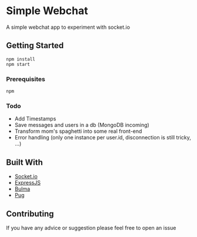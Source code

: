 # Simple Webchat

A simple webchat app to experiment with socket.io

## Getting Started

```
npm install
npm start
```

### Prerequisites

`
npm
`

### Todo

* Add Timestamps
* Save messages and users in a db (MongoDB incoming)
* Transform mom's spaghetti into some real front-end
* Error handling (only one instance per user.id, disconnection is still tricky, ...)

## Built With

* [Socket.io](https://socket.io/)
* [ExpressJS](https://expressjs.com)
* [Bulma](https://bulma.io/)
* [Pug](https://pugjs.org/)

## Contributing

If you have any advice or suggestion please feel free to open an issue
